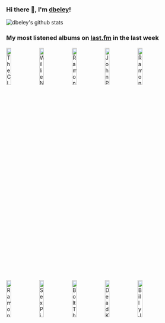 ### Hi there 👋, I'm [dbeley](https://dbeley.ovh/en)!

![dbeley's github stats](https://github-readme-stats.vercel.app/api?username=dbeley)

### My most listened albums on [last.fm](https://www.last.fm/user/d_beley) in the last week

[<img src='https://lastfm.freetls.fastly.net/i/u/300x300/680af088e127e474fc536a5cfad36f3e.jpg' width='16%' height='16%' alt='The Clash - London Calling'>](https://www.last.fm/music/the%2bclash/london%2bcalling)&nbsp;
[<img src='https://lastfm.freetls.fastly.net/i/u/300x300/e519028471154fde5255accbb4e9e59d.jpg' width='16%' height='16%' alt='Willie Nelson - Red Headed Stranger'>](https://www.last.fm/music/willie%2bnelson/red%2bheaded%2bstranger)&nbsp;
[<img src='https://lastfm.freetls.fastly.net/i/u/300x300/32b61b03e34a4e8a91d3bb0dea72a5b4.png' width='16%' height='16%' alt='Ramones - Ramones'>](https://www.last.fm/music/ramones/ramones)&nbsp;
[<img src='https://lastfm.freetls.fastly.net/i/u/300x300/f3dabb60279862c44fce1ab4f08ea985.jpg' width='16%' height='16%' alt='John Prine - John Prine'>](https://www.last.fm/music/john%2bprine/john%2bprine)&nbsp;
[<img src='https://lastfm.freetls.fastly.net/i/u/300x300/b4acf9086c7144edc46928022de21d92.jpg' width='16%' height='16%' alt='Ramones - Rocket to Russia'>](https://www.last.fm/music/ramones/rocket%2bto%2brussia)&nbsp;
<br>
[<img src='https://lastfm.freetls.fastly.net/i/u/300x300/14dd83c92e4b4702c733896c76377159.png' width='16%' height='16%' alt='Ramones - Leave Home'>](https://www.last.fm/music/ramones/leave%2bhome)&nbsp;
[<img src='https://lastfm.freetls.fastly.net/i/u/300x300/206b79abadc4416a98fe4c8282d478f0.jpg' width='16%' height='16%' alt='Sex Pistols - Never Mind the Bollocks Here’s The Sex Pistols'>](https://www.last.fm/music/sex%2bpistols/never%2bmind%2bthe%2bbollocks%2bhere%25e2%2580%2599s%2bthe%2bsex%2bpistols)&nbsp;
[<img src='https://lastfm.freetls.fastly.net/i/u/300x300/a819f886c167076136f979af18bb4fda.jpg' width='16%' height='16%' alt='Bolt Thrower - Those Once Loyal'>](https://www.last.fm/music/bolt%2bthrower/those%2bonce%2bloyal)&nbsp;
[<img src='https://lastfm.freetls.fastly.net/i/u/300x300/89327a3809f40598d468347943da054d.png' width='16%' height='16%' alt='Dead Kennedys - Fresh Fruit for Rotting Vegetables'>](https://www.last.fm/music/dead%2bkennedys/fresh%2bfruit%2bfor%2brotting%2bvegetables)&nbsp;
[<img src='https://lastfm.freetls.fastly.net/i/u/300x300/f4c16c8d97604f1882adc0c76445d29d.png' width='16%' height='16%' alt='Billy Joel - 52nd Street'>](https://www.last.fm/music/billy%2bjoel/52nd%2bstreet)&nbsp;
<br>
